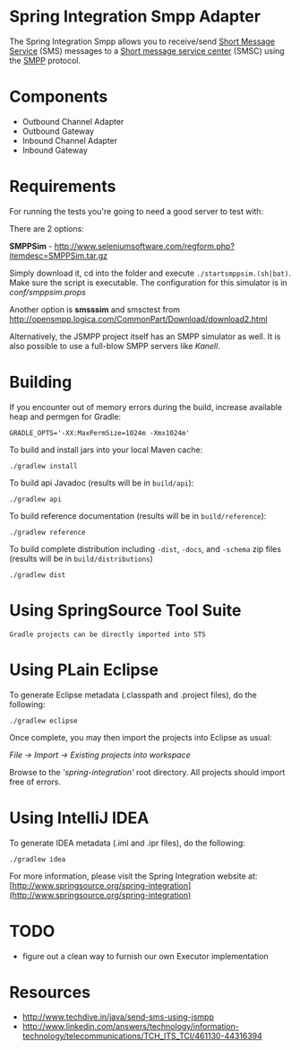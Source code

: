 Spring Integration Smpp Adapter
=================================================

The Spring Integration Smpp allows you to receive/send [Short Message Service][] (SMS) messages to a [Short message service center][] (SMSC) using the [SMPP][] protocol.

# Components

* Outbound Channel Adapter
* Outbound Gateway
* Inbound Channel Adapter
* Inbound Gateway

# Requirements

For running the tests you're going to need a good server to test with:

There are 2 options:

**SMPPSim** - http://www.seleniumsoftware.com/regform.php?itemdesc=SMPPSim.tar.gz

Simply download it, cd into the folder and execute `./startsmppsim.(sh|bat)`. Make sure the script is executable. The configuration for this simulator is in *conf/smppsim.props*

Another option is **smsssim** and smsctest from http://opensmpp.logica.com/CommonPart/Download/download2.html

Alternatively, the JSMPP project itself has an SMPP simulator as well. It is also possible to use a full-blow SMPP servers like *Kanell*.

# Building

If you encounter out of memory errors during the build, increase available heap and permgen for Gradle:

    GRADLE_OPTS='-XX:MaxPermSize=1024m -Xmx1024m'

To build and install jars into your local Maven cache:

    ./gradlew install

To build api Javadoc (results will be in `build/api`):

    ./gradlew api

To build reference documentation (results will be in `build/reference`):

    ./gradlew reference

To build complete distribution including `-dist`, `-docs`, and `-schema` zip files (results will be in `build/distributions`)

    ./gradlew dist

# Using SpringSource Tool Suite

	Gradle projects can be directly imported into STS

# Using PLain Eclipse

To generate Eclipse metadata (.classpath and .project files), do the following:

    ./gradlew eclipse

Once complete, you may then import the projects into Eclipse as usual:

 *File -> Import -> Existing projects into workspace*

Browse to the *'spring-integration'* root directory. All projects should import
free of errors.

# Using IntelliJ IDEA

To generate IDEA metadata (.iml and .ipr files), do the following:

    ./gradlew idea

For more information, please visit the Spring Integration website at:
[http://www.springsource.org/spring-integration](http://www.springsource.org/spring-integration)

# TODO

* figure out a clean way to furnish our own Executor implementation

# Resources

* http://www.techdive.in/java/send-sms-using-jsmpp
* http://www.linkedin.com/answers/technology/information-technology/telecommunications/TCH_ITS_TCI/461130-44316394

[SMPP]: http://en.wikipedia.org/wiki/Short_Message_Peer-to-Peer
[Short Message Service]: http://en.wikipedia.org/wiki/Short_Message_Service
[Short message service center]: http://en.wikipedia.org/wiki/Short_message_service_center
